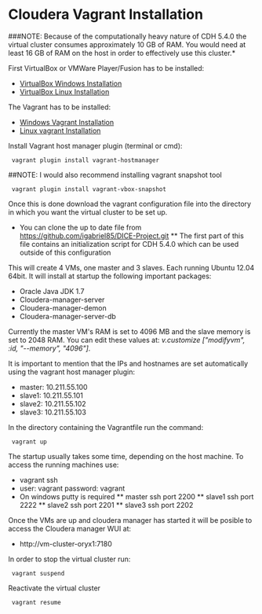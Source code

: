 # Cloudera Vagrant Installation

###NOTE: Because of the computationally heavy nature of CDH 5.4.0 the virtual cluster consumes approximately 10 GB of RAM. You would need at least 16 GB of RAM on the host in order to effectively use this cluster.*


First VirtualBox or VMWare Player/Fusion has to be installed:
* [VirtualBox Windows Installation](http://download.virtualbox.org/virtualbox/4.3.28/VirtualBox-4.3.28-100309-Win.exe)
* [VirtualBox Linux Installation](https://www.virtualbox.org/wiki/Linux_Downloads)

The Vagrant has to be installed:
* [Windows Vagrant Installation](https://dl.bintray.com/mitchellh/vagrant/vagrant_1.7.2.msi) 
* [Linux vagrant Installation](https://dl.bintray.com/mitchellh/vagrant/vagrant_1.7.2.msi)

Install Vagrant host manager plugin (terminal or cmd):
```
 vagrant plugin install vagrant-hostmanager
```

##NOTE: I would also recommend installing vagrant snapshot tool

```
 vagrant plugin install vagrant-vbox-snapshot
```

Once this is done download the vagrant configuration file into the directory in which you want the virtual cluster to be set up.
* You can clone the up to date file from https://github.com/igabriel85/DICE-Project.git
** The first part of this file contains an initialization script for CDH 5.4.0 which can be used outside of this configuration

This will create 4 VMs, one master and 3 slaves. Each running Ubuntu 12.04 64bit. It will install at startup the following important packages:
* Oracle Java JDK 1.7 
* Cloudera-manager-server
* Cloudera-manager-demon
* Cloudera-manager-server-db


Currently the master VM's RAM is set to 4096 MB and the slave memory is set to 2048 RAM. You can edit these values at: _v.customize ["modifyvm", :id, "--memory", "4096"]_.

It is important to mention that the IPs and hostnames are set automatically using the vagrant host manager plugin:
* master: 10.211.55.100 
* slave1: 10.211.55.101 
* slave2: 10.211.55.102 
* slave3: 10.211.55.103

In the directory containing the Vagrantfile run the command:

```
 vagrant up
```

The startup usually takes some time, depending on the host machine.
To access the running machines use:
* vagrant ssh _<hostname>_  
* user: vagrant password: vagrant
* On windows putty is required
** master ssh port 2200
** slave1 ssh port 2222
** slave2 ssh port 2201
** slave3 ssh port 2202

Once the VMs are up and cloudera manager has started it will be posible to access the Cloudera manager WUI at: 
* http://vm-cluster-oryx1:7180

In order to stop the virtual cluster run:

```
 vagrant suspend
```
Reactivate the virtual cluster
```
 vagrant resume
```
